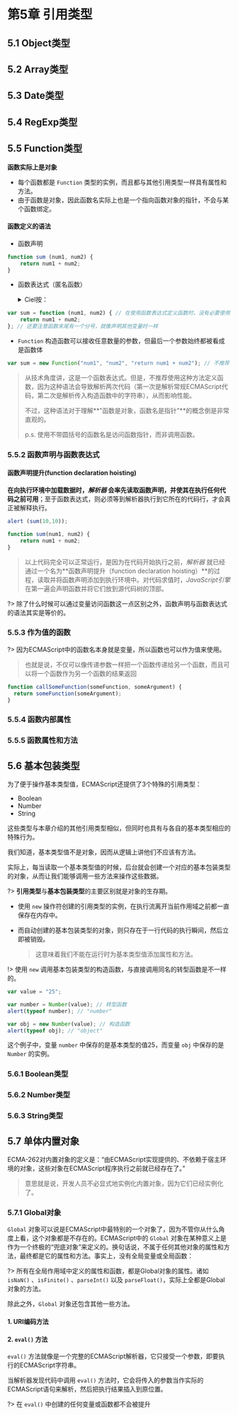 # 第5章 引用类型

## 5.1 **Object**类型

## 5.2 **Array**类型

## 5.3 **Date**类型

## 5.4 **RegExp**类型

## 5.5 **Function**类型

**函数实际上是对象**

- 每个函数都是 `Function` 类型的实例，而且都与其他引用类型一样具有属性和方法。
- 由于函数是对象，因此函数名实际上也是一个指向函数对象的指针，不会与某个函数绑定。



#### 函数定义的语法

  - 函数声明

```javascript
function sum (num1, num2) {
	return num1 + num2;
}
```

  - 函数表达式（匿名函数）

    <details>
	<summary>Ciel按：</summary>
	
	实际为一个变量，只是其值为函数
	</details>

```javascript
var sum = function (num1, num2) { // 在使用函数表达式定义函数时，没有必要使用函数名，通过变量即可以引用函数；
	return num1 + num2;
}; // 还要注意函数末尾有一个分号，就像声明其他变量时一样
```

- `Function` 构造函数可以接收任意数量的参数，但最后一个参数始终都被看成是函数体

```javascript
var sum = new Function("num1", "num2", "return num1 + num2"); // 不推荐
```

>从技术角度讲，这是一个函数表达式。但是，不推荐使用这种方法定义函数，因为这种语法会导致解析两次代码（第一次是解析常规ECMAScript代码，第二次是解析传入构造函数中的字符串），从而影响性能。
>
>不过，这种语法对于理解**"函数是对象，函数名是指针"**的概念倒是非常直观的。
>
>p.s. 使用不带圆括号的函数名是访问函数指针，而非调用函数。

### 5.5.2 **函数声明**与**函数表达式**

#### 函数声明提升(function declaration hoisting)

**在向执行环境中加载数据时，*解析器* 会率先读取函数声明，并使其在执行任何代码之前可用**；至于函数表达式，则必须等到解析器执行到它所在的代码行，才会真正被解释执行。

```javascript
alert (sum(10,10));

function sum(num1, num2) {
	return num1 + num2;
}
```

>以上代码完全可以正常运行，是因为在代码开始执行之前，*解析器* 就已经通过一个名为**函数声明提升（function declaration hoisting）**的过程，读取并将函数声明添加到执行环境中。对代码求值时，*JavaScript引擎* 在第一遍会声明函数并将它们放到源代码树的顶部。

?> 除了什么时候可以通过变量访问函数这一点区别之外，函数声明与函数表达式的语法其实是等价的。

### 5.5.3 作为值的函数

?> 因为ECMAScript中的函数名本身就是变量，所以函数也可以作为值来使用。

> 也就是说，不仅可以像传递参数一样把一个函数传递给另一个函数，而且可以将一个函数作为另一个函数的结果返回

```javascript
function callSomeFunction(someFunction, someArgument) {
  return someFunction(someArgument);
}
```



### 5.5.4 函数内部属性

### 5.5.5 函数属性和方法

## 5.6 基本包装类型

为了便于操作基本类型值，ECMAScript还提供了3个特殊的引用类型：

- Boolean
- Number
- String

这些类型与本章介绍的其他引用类型相似，但同时也具有与各自的基本类型相应的特殊行为。

我们知道，基本类型值不是对象，因而从逻辑上讲他们不应该有方法。

实际上，每当读取一个基本类型值的时候，后台就会创建一个对应的基本包装类型的对象，从而让我们能够调用一些方法来操作这些数据。

?> **引用类型**与**基本包装类型**的主要区别就是对象的生存期。

- 使用 `new` 操作符创建的引用类型的实例，在执行流离开当前作用域之前都一直保存在内存中。

- 而自动创建的基本包装类型的对象，则只存在于一行代码的执行瞬间，然后立即被销毁。

  > 这意味着我们不能在运行时为基本类型值添加属性和方法。

!> 使用 `new` 调用基本包装类型的构造函数，与直接调用同名的转型函数是不一样的。

```javascript
var value = "25";

var number = Number(value); // 转型函数
alert(typeof number); // "number"

var obj = new Number(value); // 构造函数
alert(typeof obj); // "object"
```

这个例子中，变量 `number` 中保存的是基本类型的值25，而变量 `obj` 中保存的是 `Number` 的实例。

### 5.6.1 **Boolean**类型

### 5.6.2 **Number**类型

### 5.6.3 **String**类型

## 5.7 单体内置对象

ECMA-262对内置对象的定义是：“由ECMAScript实现提供的、不依赖于宿主环境的对象，这些对象在ECMAScript程序执行之前就已经存在了。”

> 意思就是说，开发人员不必显式地实例化内置对象，因为它们已经实例化了。

### 5.7.1 Global对象

`Global` 对象可以说是ECMAScript中最特别的一个对象了，因为不管你从什么角度上看，这个对象都是不存在的。ECMAScript中的 `Global` 对象在某种意义上是作为一个终极的“兜底对象”来定义的。换句话说，不属于任何其他对象的属性和方法，最终都是它的属性和方法。事实上，没有全局变量或全局函数：

?> 所有在全局作用域中定义的属性和函数，都是Global对象的属性。诸如 `isNaN()` 、`isFinite()` 、`parseInt()` 以及 `parseFloat()`，实际上全都是Global对象的方法。

除此之外，`Global` 对象还包含其他一些方法。

#### 1. URI编码方法

#### 2. `eval()` 方法

`eval()` 方法就像是一个完整的ECMAScript解析器，它只接受一个参数，即要执行的ECMAScript字符串。

当解析器发现代码中调用 `eval()` 方法时，它会将传入的参数当作实际的ECMAScript语句来解析，然后把执行结果插入到原位置。

?> 在 `eval()` 中创建的任何变量或函数都不会被提升